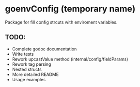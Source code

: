# goenvConfig (temporary name)

Package for fill config strcuts with enviroment variables.

## TODO:
* Complete godoc documentation
* Write tests
* Rework upcastValue method (internal/config/fieldParams)
* Rework tag parsing
* Nested structs
* More detailed README
* Usage examples